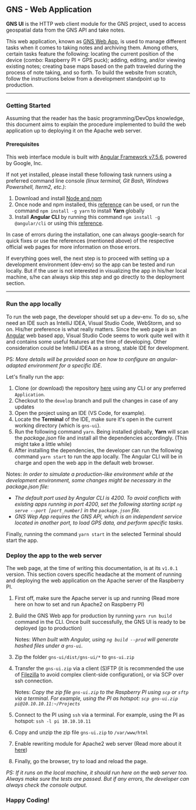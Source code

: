 ## GNS - Web Application

**GNS UI** is the HTTP web client module for the GNS project, used to access geospatial data from the GNS API and take notes.

This web application, known as [GNS Web App](http://www.gns.local), is used to manage different tasks when it comes to taking notes and archiving them. Among others, certain tasks feature the following: locating the current position of the device (combo: Raspberry PI + GPS puck); adding, editing, and/or viewing existing notes; creating base maps based on the path traveled during the process of note taking, and so forth. To build the website from scratch, follow the instructions below from a development standpoint up to production.

---

### Getting Started
Assuming that the reader has the basic programming/DevOps knowledge, this document aims to explain the procedure implemented to build the web application up to deploying it on the Apache web server.

#### Prerequisites
This web interface module is built with [Angular Framework v7.5.6](https://angular.io), powered by Google, Inc. 

If not yet installed, please install these following task runners using a preferred command line console *(linux terminal, Git Bash, Windows Powershell, Iterm2, etc.)*:

1. Download and install [Node and npm](https://nodejs.org/en/download/)
2. Once node and npm installed, this [reference](https://yarnpkg.com/lang/en/docs/install/) can be used, or run the command `npm install -g yarn` to install **Yarn** globally 
3. Install **Angular CLI** by running this command `npm install -g @angular/cli` or using this [reference](https://cli.angular.io/).

In case of errors during the installation, one can always google-search for quick fixes or use the references (mentioned above) of the respective official web pages for more information on those errors.

If everything goes well, the next step is to proceed with setting up a development environment (dev-env) so the app can be tested and run locally. But if the user is not interested in visualizing the app in his/her local machine, s/he can always skip this step and go directly to the deployment section.

---
### Run the app locally 
To run the web page, the developer should set up a dev-env. To do so, s/he need an IDE such as IntelliJ IDEA, Visual Studio Code, WebStorm, and so on. His/her preference is what really matters.
Since the web page is an [Angular](https://angular.io/) web based app, Visual Studio Code seems to work quite well with it and contains some useful features at the time of developing. Other consideration could be IntelliJ IDEA as a strong, stable IDE for development. 

PS: *More details will be provided soon on how to configure an angular-adapted environment for a specific IDE*.

Let's finally run the app:

1. Clone (or download) the repository [here](https://github.com/ralflorent/gns.git) using any CLI or any preferred `Application`.
2. Checkout to the `develop` branch and pull the changes in case of any updates
3. Open the project using an IDE (VS Code, for example).
4. Locate the **Terminal** of the IDE, make sure it's open in the current working directory (which is `gns-ui`).
5. Run the following command `yarn`. Being installed globally, **Yarn** will scan the *package.json* file and install all the dependencies accordingly. (This might take a little while)
6. After installing the dependencies, the developer can run the following command `yarn start` to run the app locally. The Angular CLI will be in charge and open the web app in the default web browser.

Notes: *In order to simulate a production-like environment while at the development environment, some changes might be necessary in the package.json file:*

* *The default port used by Angular CLI is 4200. To avoid conflicts with existing apps running in port 4200, set the following starting script `ng serve --port [port_number]` in the `package.json` file.*
* *GNS Wep App requires the GNS API, which is an independent service located in another port, to load GPS data, and perform specific tasks.*

Finally, running  the command `yarn start` in the selected Terminal should start the app.

### Deploy the app to the web server
The web page, at the time of writing this documentation, is at its `v1.0.1` version. This section covers specific headache at the moment of running and deploying the web application on the Apache server of the Raspberry PI. 

1. First off, make sure the Apache server is up and running (Read more here on how to set and run Apache2 on Raspberry PI)
2. Build the GNS Web app for production by running `yarn run build` command in the CLI. Once built successfully, the GNS UI is ready to be deployed (go to production)

    Notes: *When built with Angular, using `ng build --prod` will generate hashed files under a `gns-ui`.*

3. Zip the folder `gns-ui/dist/gns-ui/*` to `gns-ui.zip`
4. Transfer the `gns-ui.zip` via a client (S)FTP (it is recommended the use of [Filezilla](https://filezilla-project.org/) to avoid complex client-side configuration), or via SCP over ssh connection.

    Notes: *Copy the zip file `gns-ui.zip` to the Raspberry PI using `scp` or `sftp` via a terminal. For example, using the PI as hotspot: `scp gns-ui.zip pi@10.10.10.11:~/Projects`*

5. Connect to the PI using `ssh` via a terminal. For example, using the PI as hotspot: `ssh -l pi 10.10.10.11`

6. Copy and unzip the zip file `gns-ui.zip` to `/var/www/html`

7. Enable rewriting module for Apache2 web server (Read more about it [here](https://www.digitalocean.com/community/tutorials/how-to-rewrite-urls-with-mod_rewrite-for-apache-on-ubuntu-16-04))
8. Finally, go the browser, try to load and reload the page.

*PS: If it runs on the local machine, it should run here on the web server too. Always make sure the tests are passed. But if any errors, the developer can always check the console output.*

### Happy Coding!